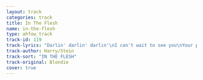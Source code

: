 ```yaml
---
layout: track
categories: track
title: In The Flesh
name: in-the-flesh
type: ahfow_track
track-id: 119
track-lyrics: "Darlin' darlin' darlin'\nI can't wait to see you\nYour picture ain't enough\nI can't wait to touch you in the flesh\nDarlin' darlin' darlin'\nI can't wait to hear you\nRemembering your love\nIs nothing without you in the flesh\n\nWent walking one day on the lower East side\nMet you with a girlfriend, you were so divine\nShe said, &quot;Hands off this one sweetie, this boy is mine.&quot;\nI couldn't resist you - I'm not deaf, dumb, and blind\n\nDarlin' darlin' darlin'\nNow you're out of town\nThose girls that you run with\nThey bring my head down\nOoh Darlin' darlin'\nWatch out if I see you\n'Cause if you say hello\nIt'll mean you wanna see me in the flesh\n\nOoh warm and soft, in the flesh\nOoh close and hot, in the flesh\nOoh"
track-author: Harry/Stein
track-sort: "IN THE FLESH"
track-original: Blondie
cover: true
---
```

